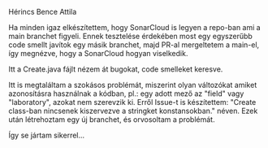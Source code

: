 Hérincs Bence Attila

Ha minden igaz elkészítettem, hogy SonarCloud is legyen a repo-ban ami a main branchet figyeli. Ennek tesztelése érdekében most egy egyszerűbb code smellt javítok egy másik branchet, majd PR-al mergeltetem a main-el, így megnézve, hogy a SonarCloud hogyan viselkedik.

Itt a Create.java fájlt nézem át bugokat, code smelleket keresve.

Itt is megtaláltam a szokásos problémát, miszerint olyan változókat amiket azonosításra használnak a kódban, pl.: egy adott mező az "field" vagy "laboratory", azokat nem szerevzik ki. Erről Issue-t is készítettem: "Create class-ban nincsenek kiszervezve a stringket konstansokban." néven. Ezek után létrehoztam egy új branchet, és orvosoltam a problémát.

Így se jártam sikerrel...